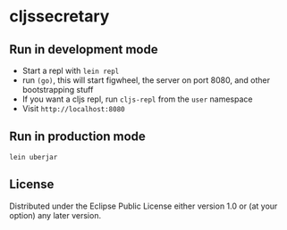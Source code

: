 # cljssecretary

## Run in development mode

- Start a repl with `lein repl`
- run `(go)`, this will start figwheel, the server on port 8080, and other bootstrapping stuff
- If you want a cljs repl, run `cljs-repl` from the `user` namespace
- Visit `http://localhost:8080`

## Run in production mode
    lein uberjar

## License

Distributed under the Eclipse Public License either version 1.0 or (at
your option) any later version.

